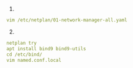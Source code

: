 1.
```yml
vim /etc/netplan/01-network-manager-all.yaml
```
2.
```yml
netplan try
apt install bind9 bind9-utils
cd /etc/bind/
vim named.conf.local
```




